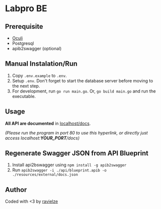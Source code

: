 # Labpro BE

## Prerequisite

- [Oculi](http://github.com/ravielze/oculi)
- Postgresql
- apib2swagger (optional)

## Manual Instalation/Run

1. Copy `.env.example` to `.env`.
2. Setup `.env`. Don't forget to start the database server before moving to the next step.
3. For development, run `go run main.go`. Or, `go build main.go` and run the executable.

## Usage

__All API are documented__ in [localhost/docs](http://localhost/docs).

*(Please run the program in port 80 to use this hyperlink, or directly just access localhost:**YOUR_PORT**/docs)*

## Regenerate Swagger JSON from API Blueprint

1. Install api2bswagger using `npm install -g apib2swagger`
2. Run `apib2swagger -i ./api/blueprint.apib -o ./resources/external/docs.json`

## Author

Coded with <3 by [ravielze](https://github.com/ravielze)
